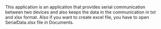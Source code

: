 This application is an application that provides serial communication between two devices and also keeps the data in the communication in txt and xlsx format.
Also if you want to create excel file, you have to open SerialData.xlsx file in Documents.
